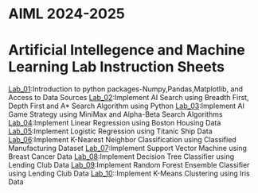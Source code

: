 # AIML 2024-2025
# Artificial Intellegence and Machine Learning Lab Instruction Sheets
[Lab_01](https://github.com/deepu002508/AIML-2025/blob/main/Lab%201.ipynb):Introduction to python packages-Numpy,Pandas,Matplotlib, and Access to Data Sources
[Lab_02](https://github.com/deepu002508/AIML-2025/blob/main/Lab%202.ipynb):Implement AI Search using Breadth First, Depth First and A* Search Algorithm using Python 
[Lab_03](https://github.com/deepu002508/AIML-2025/blob/main/Lab%203.ipynb):Implement AI Game Strategy using MiniMax and Alpha-Beta Search Algorithms
[Lab_04](https://github.com/deepu002508/AIML-2025/blob/main/Lab%204.ipynb):Implement Linear Regression using Boston Housing Data
[Lab_05](https://github.com/deepu002508/AIML-2025/blob/main/Lab%205.ipynb):Implement Logistic Regression using Titanic Ship Data 
[Lab_06](https://github.com/deepu002508/AIML-2025/blob/main/Lab%206.ipynb):Implement K-Nearest Neighbor Classification using Classified Manufacturing Dataset
[Lab_07](https://github.com/deepu002508/AIML-2025/blob/main/Lab%207.ipynb):Implement Support Vector Machine using Breast Cancer Data
[Lab_08](https://github.com/deepu002508/AIML-2025/blob/main/Lab%208.ipynb):Implement Decision Tree Classifier using Lending Club Data
[Lab_09](https://github.com/deepu002508/AIML-2025/blob/main/Lab%209.ipynb):Implement Random Forest Ensemble Classifier using Lending Club Data
[Lab_10]()::Implement K-Means Clustering using Iris Data
